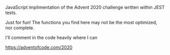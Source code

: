 JavaScript implimentation of the Advent 2020 challenge written within JEST tests.

Just for fun! The functions you find here may not be the most optimized, nor complete.

I'll comment in the code heavily where I can

https://adventofcode.com/2020
